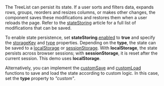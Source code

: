 The TreeList can persist its state. If a user sorts and filters data, expands rows, groups, reorders and resizes columns, or makes other changes, the component saves these modifications and restores them when a user reloads the page. Refer to the [stateStoring](/Documentation/ApiReference/UI_Components/dxTreeList/Configuration/stateStoring/) article for a full list of modifications that can be saved.

To enable state persistence, set **stateStoring**.[enabled](/Documentation/ApiReference/UI_Components/dxTreeList/Configuration/stateStoring/#enabled) to **true** and specify the [storageKey](/Documentation/ApiReference/UI_Components/dxTreeList/Configuration/stateStoring/#storageKey) and [type](/Documentation/ApiReference/UI_Components/dxTreeList/Configuration/stateStoring/#type) properties. Depending on the **type**, the state can be saved to a <a href="https://developer.mozilla.org/en-US/docs/Web/API/Window/localStorage" target="_blank">localStorage</a> or <a href="https://developer.mozilla.org/en-US/docs/Web/API/Window/sessionStorage" target="_blank">sessionStorage</a>. With **localStorage**, the state persists across browser sessions; with **sessionStorage**, it is reset after the current session. This demo uses **localStorage**.

Alternatively, you can implement the [customSave](/Documentation/ApiReference/UI_Components/dxTreeList/Configuration/stateStoring/#customSave) and [customLoad](/Documentation/ApiReference/UI_Components/dxTreeList/Configuration/stateStoring/#customLoad) functions to save and load the state according to custom logic. In this case, set the **type** property to *"custom"*.
